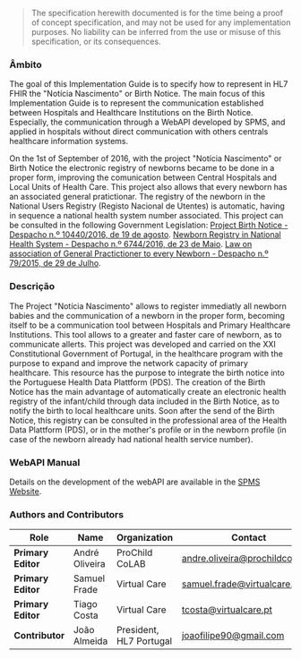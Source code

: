   <blockquote class="stu-note">
    <p>The specification herewith documented is for the time being a proof of concept specification, and may not be used for any implementation purposes. 
    No liability can be inferred from the use or misuse of this specification, or its consequences.</p>
  </blockquote>


### Âmbito

The goal of this Implementation Guide is to specify how to represent in HL7 FHIR the "Notícia Nascimento" or Birth Notice.
The main focus of this Implementation Guide is to represent the communication established between Hospitals and Healthcare Institutions on the Birth Notice. Especially, the communication through a WebAPI developed by SPMS, and applied in hospitals without direct communication with others centrals healthcare information systems.

On the 1st of September of 2016, with the project "Notícia Nascimento" or Birth Notice the electronic registry of newborns became to be done in a proper form, improving the comunication between Central Hospitals and Local Units of Health Care. This project also allows that every newborn has an associated general pratictionar. The registry of the newborn in the National Users Registry (Registo Nacional de Utentes) is automatic, having in sequence a national health system number associated.
This project can be consulted in the following Government Legislation:
<a href="https://www.acss.min-saude.pt//wp-content/uploads/2016/12/Desp_10440_2016.pdf">Project Birth Notice - Despacho n.º 10440/2016, de 19 de agosto</a>.
<a href="https://www.acss.min-saude.pt//wp-content/uploads/2016/12/despacho_6744_2016.pdf">Newborn Registry in National Health System - Despacho n.º 6744/2016, de 23 de Maio</a>.
<a href="https://www.acss.min-saude.pt//wp-content/uploads/2016/12/Lei_79_2015.pdf">Law on association of General Practictioner to every Newborn - Despacho n.º 79/2015, de 29 de Julho</a>.

### Descrição

The Project "Notícia Nascimento" allows to register immediatly all newborn babies and the communication of a newborn in the proper form, becoming itself to be a communication tool between Hospitals and Primary Healthcare Institutions. This tool allows to a greater and faster care of newborn, as to communicate allerts. 
This project was developed and carried on the XXI Constitutional Government of Portugal, in the healthcare program with the purpose to expand and improve the network capacity of primary healthcare.
This resource has the purpose to integrate the birth notice into the Portuguese Health Data Plattform (PDS).
The creation of the Birth Notice has the main advantage of automatically create an electronic health registry of the infant/child through data included in the Birth Notice, as to notify the birth to local healthcare units. 
Soon after the send of the Birth Notice, this registry can be consulted in the professional area of the Health Data Plattform (PDS), or in the mother's profile or in the newborn profile (in case of the newborn already had national health service number). 




### WebAPI Manual

Details on the development of the webAPI are available in the <a href="https://spms.min-saude.pt/wp-content/uploads/2017/01/ET-PDS-WebAPI_v1.3.pdf">SPMS Website</a>.

### Authors and Contributors

| Role  | Name | Organization | Contact |
| --- | --- | --- | --- |
| **Primary Editor** | André Oliveira | ProChild CoLAB | andre.oliveira@prochildcolab.pt |
| **Primary Editor** | Samuel Frade | Virtual Care | samuel.frade@virtualcare.pt |
| **Primary Editor** | Tiago Costa | Virtual Care | tcosta@virtualcare.pt 
| **Contributor** | João Almeida | President, HL7 Portugal | joaofilipe90@gmail.com |
